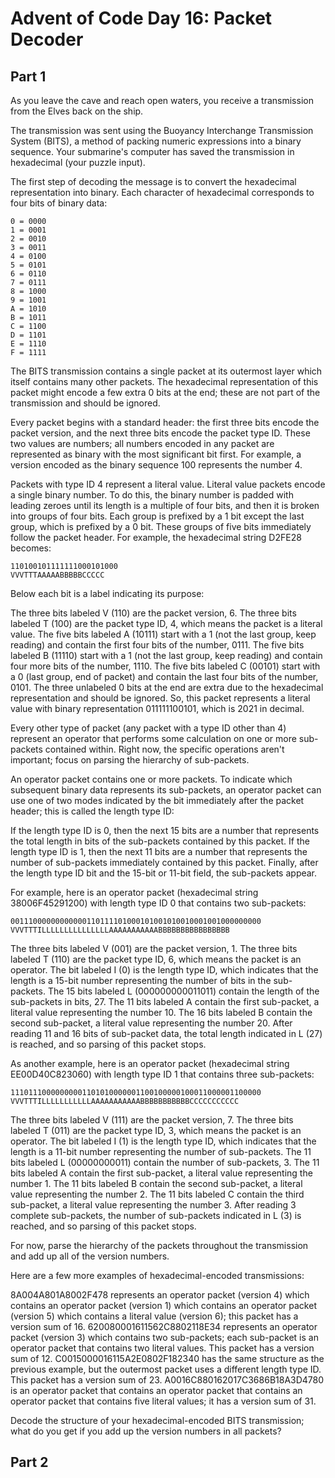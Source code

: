 # Advent of Code Day 16: Packet Decoder

## Part 1

As you leave the cave and reach open waters, you receive a transmission from the Elves back on the ship.

The transmission was sent using the Buoyancy Interchange Transmission System (BITS), a method of packing numeric expressions into a binary sequence. Your submarine's computer has saved the transmission in hexadecimal (your puzzle input).

The first step of decoding the message is to convert the hexadecimal representation into binary. Each character of hexadecimal corresponds to four bits of binary data:

```
0 = 0000
1 = 0001
2 = 0010
3 = 0011
4 = 0100
5 = 0101
6 = 0110
7 = 0111
8 = 1000
9 = 1001
A = 1010
B = 1011
C = 1100
D = 1101
E = 1110
F = 1111
```

The BITS transmission contains a single packet at its outermost layer which itself contains many other packets. The hexadecimal representation of this packet might encode a few extra 0 bits at the end; these are not part of the transmission and should be ignored.

Every packet begins with a standard header: the first three bits encode the packet version, and the next three bits encode the packet type ID. These two values are numbers; all numbers encoded in any packet are represented as binary with the most significant bit first. For example, a version encoded as the binary sequence 100 represents the number 4.

Packets with type ID 4 represent a literal value. Literal value packets encode a single binary number. To do this, the binary number is padded with leading zeroes until its length is a multiple of four bits, and then it is broken into groups of four bits. Each group is prefixed by a 1 bit except the last group, which is prefixed by a 0 bit. These groups of five bits immediately follow the packet header. For example, the hexadecimal string D2FE28 becomes:

```
110100101111111000101000
VVVTTTAAAAABBBBBCCCCC
```

Below each bit is a label indicating its purpose:

The three bits labeled V (110) are the packet version, 6.
The three bits labeled T (100) are the packet type ID, 4, which means the packet is a literal value.
The five bits labeled A (10111) start with a 1 (not the last group, keep reading) and contain the first four bits of the number, 0111.
The five bits labeled B (11110) start with a 1 (not the last group, keep reading) and contain four more bits of the number, 1110.
The five bits labeled C (00101) start with a 0 (last group, end of packet) and contain the last four bits of the number, 0101.
The three unlabeled 0 bits at the end are extra due to the hexadecimal representation and should be ignored.
So, this packet represents a literal value with binary representation 011111100101, which is 2021 in decimal.

Every other type of packet (any packet with a type ID other than 4) represent an operator that performs some calculation on one or more sub-packets contained within. Right now, the specific operations aren't important; focus on parsing the hierarchy of sub-packets.

An operator packet contains one or more packets. To indicate which subsequent binary data represents its sub-packets, an operator packet can use one of two modes indicated by the bit immediately after the packet header; this is called the length type ID:

If the length type ID is 0, then the next 15 bits are a number that represents the total length in bits of the sub-packets contained by this packet.
If the length type ID is 1, then the next 11 bits are a number that represents the number of sub-packets immediately contained by this packet.
Finally, after the length type ID bit and the 15-bit or 11-bit field, the sub-packets appear.

For example, here is an operator packet (hexadecimal string 38006F45291200) with length type ID 0 that contains two sub-packets:

```
00111000000000000110111101000101001010010001001000000000
VVVTTTILLLLLLLLLLLLLLLAAAAAAAAAAABBBBBBBBBBBBBBBB
```

The three bits labeled V (001) are the packet version, 1.
The three bits labeled T (110) are the packet type ID, 6, which means the packet is an operator.
The bit labeled I (0) is the length type ID, which indicates that the length is a 15-bit number representing the number of bits in the sub-packets.
The 15 bits labeled L (000000000011011) contain the length of the sub-packets in bits, 27.
The 11 bits labeled A contain the first sub-packet, a literal value representing the number 10.
The 16 bits labeled B contain the second sub-packet, a literal value representing the number 20.
After reading 11 and 16 bits of sub-packet data, the total length indicated in L (27) is reached, and so parsing of this packet stops.

As another example, here is an operator packet (hexadecimal string EE00D40C823060) with length type ID 1 that contains three sub-packets:

```
11101110000000001101010000001100100000100011000001100000
VVVTTTILLLLLLLLLLLAAAAAAAAAAABBBBBBBBBBBCCCCCCCCCCC
```

The three bits labeled V (111) are the packet version, 7.
The three bits labeled T (011) are the packet type ID, 3, which means the packet is an operator.
The bit labeled I (1) is the length type ID, which indicates that the length is a 11-bit number representing the number of sub-packets.
The 11 bits labeled L (00000000011) contain the number of sub-packets, 3.
The 11 bits labeled A contain the first sub-packet, a literal value representing the number 1.
The 11 bits labeled B contain the second sub-packet, a literal value representing the number 2.
The 11 bits labeled C contain the third sub-packet, a literal value representing the number 3.
After reading 3 complete sub-packets, the number of sub-packets indicated in L (3) is reached, and so parsing of this packet stops.

For now, parse the hierarchy of the packets throughout the transmission and add up all of the version numbers.

Here are a few more examples of hexadecimal-encoded transmissions:

8A004A801A8002F478 represents an operator packet (version 4) which contains an operator packet (version 1) which contains an operator packet (version 5) which contains a literal value (version 6); this packet has a version sum of 16.
620080001611562C8802118E34 represents an operator packet (version 3) which contains two sub-packets; each sub-packet is an operator packet that contains two literal values. This packet has a version sum of 12.
C0015000016115A2E0802F182340 has the same structure as the previous example, but the outermost packet uses a different length type ID. This packet has a version sum of 23.
A0016C880162017C3686B18A3D4780 is an operator packet that contains an operator packet that contains an operator packet that contains five literal values; it has a version sum of 31.

Decode the structure of your hexadecimal-encoded BITS transmission; what do you get if you add up the version numbers in all packets?

## Part 2